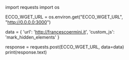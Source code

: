 import requests
import os


ECCO_WGET_URL = os.environ.get("ECCO_WGET_URL", "http://0.0.0.0:3000")

data = {
    'url': 'http://francescoermini.it',
    'custom_js': 'mark_hidden_elements'
}

response = requests.post(ECCO_WGET_URL, data=data)
print(response.text)